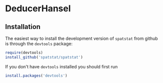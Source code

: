 # DeducerHansel

## Installation

The easiest way to install the development version of `spatstat` 
from github is through the `devtools` package:

```R
require(devtools)
install_github('spatstat/spatstat')
```

If you don't have `devtools` installed you should first run

```R
install.packages('devtools')
```

